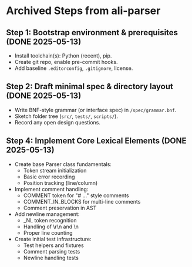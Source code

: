 # Archived Steps from ali-parser

## Step 1: Bootstrap environment & prerequisites (DONE 2025-05-13)

* Install toolchain(s): Python (recent), pip.
* Create git repo, enable pre-commit hooks.
* Add baseline `.editorconfig`, `.gitignore`, license.

## Step 2: Draft minimal spec & directory layout (DONE 2025-05-13)

* Write BNF-style grammar (or interface spec) in `/spec/grammar.bnf`.
* Sketch folder tree (`src/`, `tests/`, `scripts/`).
* Record any open design questions.

## Step 4: Implement Core Lexical Elements (DONE 2025-05-13)

* Create base Parser class fundamentals:
  - Token stream initialization
  - Basic error recording
  - Position tracking (line/column)
* Implement comment handling:
  - COMMENT token for "# ..." style comments
  - COMMENT_IN_BLOCKS for multi-line comments
  - Comment preservation in AST
* Add newline management:
  - _NL token recognition
  - Handling of \r\n and \n
  - Proper line counting
* Create initial test infrastructure:
  - Test helpers and fixtures
  - Comment parsing tests
  - Newline handling tests

